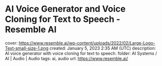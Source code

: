 # AI Voice Generator and Voice Cloning for Text to Speech - Resemble AI

cover: https://www.resemble.ai/wp-content/uploads/2022/02/Large-Logo-Text-small-size-1.png
created: January 5, 2023 2:35 AM (UTC)
description: AI voice generator with voice cloning for text to speech.
folder: AI Systems / AI | Audio | Audio
tags: ai, audio
url: https://www.resemble.ai/
